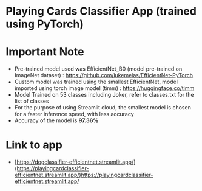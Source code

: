 # Playing Cards Classifier App (trained using PyTorch)

# Important Note
* Pre-trained model used was EfficientNet_B0 (model pre-trained on ImageNet dataset) : https://github.com/lukemelas/EfficientNet-PyTorch
* Custom model was trained using the smallest EfficientNet, model imported using torch image model (timm) : https://huggingface.co/timm
* Model Trained on 53 classes including Joker, refer to classes.txt for the list of classes
* For the purpose of using Streamlit cloud, the smallest model is chosen for a faster inference speed, with less accuracy
* Accuracy of the model is **97.36%**

# Link to app
* [https://dogclassifier-efficientnet.streamlit.app/](https://playingcardclassifier-efficientnet.streamlit.app/)https://playingcardclassifier-efficientnet.streamlit.app/






